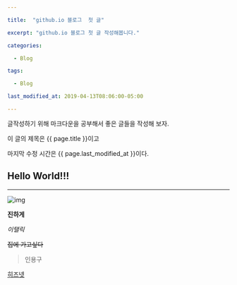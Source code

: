 ```yaml
---

title:  "github.io 블로그  첫 글"

excerpt: "github.io 블로그 첫 글 작성해봅니다."

categories:

  - Blog

tags:

  - Blog

last_modified_at: 2019-04-13T08:06:00-05:00

---
```


글작성하기 위해 마크다운을 공부해서 
좋은 글들을 작성해 보자.

이 글의 제목은 {{ page.title }}이고

마지막 수정 시간은 {{ page.last_modified_at }}이다.


## Hello World!!!
---
![img](https://cdn.pixabay.com/photo/2021/07/13/11/34/cat-6463284_960_720.jpg)

__진하게__

_이탤릭_

~~집에 가고싶다~~

> 인용구

[히즈넷](https://hisnet.handong.edu/ "히즈넷 링크")  
